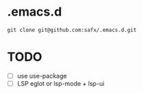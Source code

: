 .emacs.d
========

    git clone git@github.com:safx/.emacs.d.git


TODO
====

- [ ] use use-package
- [ ] LSP eglot or lsp-mode + lsp-ui
